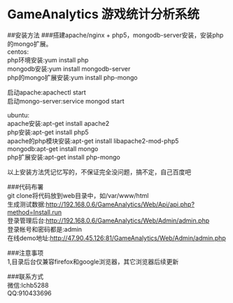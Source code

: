 # GameAnalytics 游戏统计分析系统

##安装方法
###搭建apache/nginx + php5，mongodb-server安装，安装php的mongo扩展。<br>
centos:<br>
php环境安装:yum install php<br>
mongodb安装:yum install mongodb-server<br>
php的mongo扩展安装:yum install php-mongo<br>

启动apache:apachectl start<br>
启动mongo-server:service mongod start<br>

ubuntu:<br>
apache安装:apt-get install apache2 <br>
php安装:apt-get install php5<br>
apache的php模块安装:apt-get install libapache2-mod-php5<br>
mongodb:apt-get install mongo<br>
php扩展安装:apt-get install php-mongo<br>

以上安装方法凭记忆写的，不保证完全没问题，搞不定，自己百度吧<br>

###代码布署<br>
git clone将代码放到web目录中，如/var/www/html<br>
生成测试数据:http://192.168.0.6/GameAnalytics/Web/Api/api.php?method=Install.run<br>
登录管理后台:http://192.168.0.6/GameAnalytics/Web/Admin/admin.php<br>
登录帐号和密码都是:admin<br>
在线demo地址:http://47.90.45.126:81/GameAnalytics/Web/Admin/admin.php<br>


###注意事项<br>
1,目录后台仅兼容firefox和google浏览器，其它浏览器后续更新<br>


###联系方式<br>
微信:lchb5288<br>
QQ:910433696<br>

